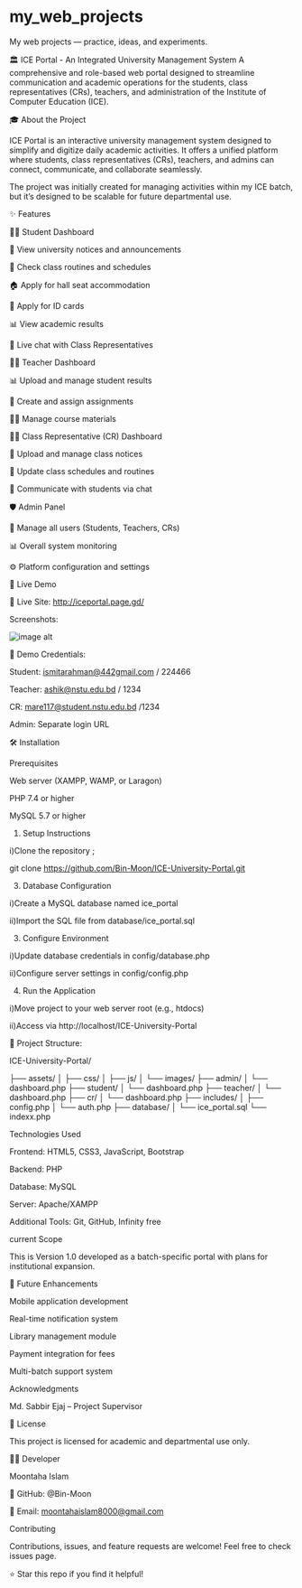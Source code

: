 # my_web_projects
My web projects — practice, ideas, and experiments.

🏛️ ICE Portal - An Integrated University Management System
A comprehensive and role-based web portal designed to streamline communication and academic operations for the students, class representatives (CRs), teachers, and administration of the Institute of Computer Education (ICE).

🎓 About the Project

ICE Portal is an interactive university management system designed to simplify and digitize daily academic activities.
It offers a unified platform where students, class representatives (CRs), teachers, and admins can connect, communicate, and collaborate seamlessly.

The project was initially created for managing activities within my ICE batch, but it’s designed to be scalable for future departmental use.

✨ Features

👨‍🎓 Student Dashboard

📢 View university notices and announcements

📅 Check class routines and schedules

🏠 Apply for hall seat accommodation

🪪 Apply for ID cards

📊 View academic results

💬 Live chat with Class Representatives

👨‍🏫 Teacher Dashboard

📊 Upload and manage student results

📝 Create and assign assignments

👨‍🏫 Manage course materials


👨‍💼 Class Representative (CR) Dashboard

📢 Upload and manage class notices

📅 Update class schedules and routines

💬 Communicate with students via chat

🛡️ Admin Panel

👥 Manage all users (Students, Teachers, CRs)

📊 Overall system monitoring

⚙️ Platform configuration and settings

🚀 Live Demo

🔗 Live Site: http://iceportal.page.gd/


Screenshots: 

![image alt](https://github.com/Bin-Moon/my_web_projects/blob/6bedad61cf17d5e1e0b4c104ff2b6cee86b30ebc/Screenshot.jpg)

👤 Demo Credentials:

Student: ismitarahman@442gmail.com / 224466

Teacher: ashik@nstu.edu.bd / 1234

CR: mare117@student.nstu.edu.bd /1234

Admin: Separate login URL


🛠️ Installation

Prerequisites

Web server (XAMPP, WAMP, or Laragon)

PHP 7.4 or higher

MySQL 5.7 or higher

1. Setup Instructions
   
i)Clone the repository ;

git clone https://github.com/Bin-Moon/ICE-University-Portal.git

3. Database Configuration

i)Create a MySQL database named ice_portal

ii)Import the SQL file from database/ice_portal.sql

3. Configure Environment

i)Update database credentials in config/database.php

ii)Configure server settings in config/config.php

4. Run the Application

i)Move project to your web server root (e.g., htdocs)

ii)Access via http://localhost/ICE-University-Portal

📁 Project Structure: 

ICE-University-Portal/

├── assets/
│   ├── css/
│   ├── js/
│   └── images/
├── admin/
│   └── dashboard.php
├── student/
│   └── dashboard.php
├── teacher/
│   └── dashboard.php
├── cr/
│   └── dashboard.php
├── includes/
│   ├── config.php
│   └── auth.php
├── database/
│   └── ice_portal.sql
└── indexx.php

 Technologies Used
 
Frontend: HTML5, CSS3, JavaScript, Bootstrap

Backend: PHP

Database: MySQL

Server: Apache/XAMPP

Additional Tools: Git, GitHub, Infinity free

current Scope

This is Version 1.0 developed as a batch-specific portal with plans for institutional expansion.

🚀 Future Enhancements

Mobile application development

Real-time notification system

Library management module

Payment integration for fees

Multi-batch support system

 Acknowledgments
 
Md. Sabbir Ejaj – Project Supervisor

📄 License

This project is licensed for academic and departmental use only.

👨‍💻 Developer

Moontaha Islam

💼 GitHub: @Bin-Moon

📧 Email: moontahaislam8000@gmail.com

Contributing

Contributions, issues, and feature requests are welcome! Feel free to check issues page.

⭐ Star this repo if you find it helpful!



